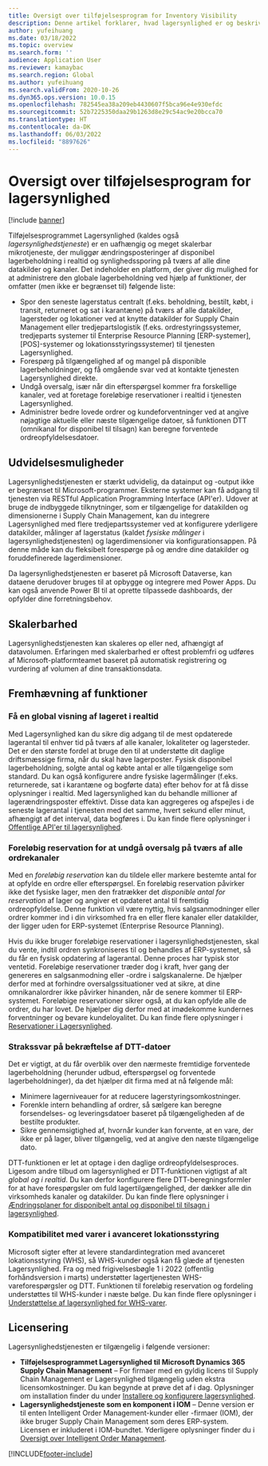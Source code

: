 ```yaml
---
title: Oversigt over tilføjelsesprogram for Inventory Visibility
description: Denne artikel forklarer, hvad lagersynlighed er og beskriver funktionerne.
author: yufeihuang
ms.date: 03/18/2022
ms.topic: overview
ms.search.form: ''
audience: Application User
ms.reviewer: kamaybac
ms.search.region: Global
ms.author: yufeihuang
ms.search.validFrom: 2020-10-26
ms.dyn365.ops.version: 10.0.15
ms.openlocfilehash: 782545ea38a209eb4430607f5bca96e4e930efdc
ms.sourcegitcommit: 52b7225350daa29b1263d8e29c54ac9e20bcca70
ms.translationtype: HT
ms.contentlocale: da-DK
ms.lasthandoff: 06/03/2022
ms.locfileid: "8897626"
---
```

# <a name="inventory-visibility-add-in-overview"></a>Oversigt over tilføjelsesprogram for lagersynlighed

[!include [banner](../includes/banner.md)]

Tilføjelsesprogrammet Lagersynlighed (kaldes også *lagersynlighedstjeneste*) er en uafhængig og meget skalerbar mikrotjeneste, der muliggør ændringsposteringer af disponibel lagerbeholdning i realtid og synlighedssporing på tværs af alle dine datakilder og kanaler. Det indeholder en platform, der giver dig mulighed for at administrere den globale lagerbeholdning ved hjælp af funktioner, der omfatter (men ikke er begrænset til) følgende liste:

- Spor den seneste lagerstatus centralt (f.eks. beholdning, bestilt, købt, i transit, returneret og sat i karantæne) på tværs af alle datakilder, lagersteder og lokationer ved at knytte datakilder for Supply Chain Management eller tredjepartslogistik (f.eks. ordrestyringssystemer, tredjeparts systemer til Enterprise Resource Planning \[ERP-systemer\], \[POS\]-systemer og lokationsstyringssystemer) til tjenesten Lagersynlighed.
- Forespørg på tilgængelighed af og mangel på disponible lagerbeholdninger, og få omgående svar ved at kontakte tjenesten Lagersynlighed direkte.
- Undgå oversalg, især når din efterspørgsel kommer fra forskellige kanaler, ved at foretage foreløbige reservationer i realtid i tjenesten Lagersynlighed.
- Administrer bedre lovede ordrer og kundeforventninger ved at angive nøjagtige aktuelle eller næste tilgængelige datoer, så funktionen DTT (omnikanal for disponibel til tilsagn) kan beregne forventede ordreopfyldelsesdatoer.

## <a name="extensibility"></a>Udvidelsesmuligheder

Lagersynlighedstjenesten er stærkt udvidelig, da datainput og -output ikke er begrænset til Microsoft-programmer. Eksterne systemer kan få adgang til tjenesten via RESTful Application Programming Interface (API'er). Udover at bruge de indbyggede tilknytninger, som er tilgængelige for datakilden og dimensionerne i Supply Chain Management, kan du integrere Lagersynlighed med flere tredjepartssystemer ved at konfigurere yderligere datakilder, målinger af lagerstatus (kaldet *fysiske målinger* i lagersynlighedstjenesten) og lagerdimensioner via konfigurationsappen. På denne måde kan du fleksibelt forespørge på og ændre dine datakilder og foruddefinerede lagerdimensioner.

Da lagersynlighedstjenesten er baseret på Microsoft Dataverse, kan dataene derudover bruges til at opbygge og integrere med Power Apps. Du kan også anvende Power BI til at oprette tilpassede dashboards, der opfylder dine forretningsbehov.

## <a name="scalability"></a>Skalerbarhed

Lagersynlighedstjenesten kan skaleres op eller ned, afhængigt af datavolumen. Erfaringen med skalerbarhed er oftest problemfri og udføres af Microsoft-platformteamet baseret på automatisk registrering og vurdering af volumen af dine transaktionsdata.

## <a name="feature-highlights"></a>Fremhævning af funktioner

### <a name="get-a-global-view-of-real-time-inventory"></a>Få en global visning af lageret i realtid

Med Lagersynlighed kan du sikre dig adgang til de mest opdaterede lagerantal til enhver tid på tværs af alle kanaler, lokaliteter og lagersteder. Det er den største fordel at bruge den til at understøtte dit daglige driftsmæssige firma, når du skal have lagerposter. Fysisk disponibel lagerbeholdning, solgte antal og købte antal er alle tilgængelige som standard. Du kan også konfigurere andre fysiske lagermålinger (f.eks. returnerede, sat i karantæne og bogførte data) efter behov for at få disse oplysninger i realtid. Med lagersynlighed kan du behandle millioner af lagerændringsposter effektivt. Disse data kan aggregeres og afspejles i de seneste lagerantal i tjenesten med det samme, hvert sekund eller minut, afhængigt af det interval, data bogføres i. Du kan finde flere oplysninger i [Offentlige API'er til lagersynlighed](inventory-visibility-api.md).

### <a name="soft-reservation-to-avoid-overselling-across-all-order-channels"></a>Foreløbig reservation for at undgå oversalg på tværs af alle ordrekanaler

Med en *foreløbig reservation* kan du tildele eller markere bestemte antal for at opfylde en ordre eller efterspørgsel. En foreløbig reservation påvirker ikke det fysiske lager, men den fratrækker det *disponible antal for reservation* af lager og angiver et opdateret antal til fremtidig ordreopfyldelse. Denne funktion vil være nyttig, hvis salgsanmodninger eller ordrer kommer ind i din virksomhed fra en eller flere kanaler eller datakilder, der ligger uden for ERP-systemet (Enterprise Resource Planning).

Hvis du ikke bruger foreløbige reservationer i lagersynlighedstjenesten, skal du vente, indtil ordren synkroniseres til og behandles af ERP-systemet, så du får en fysisk opdatering af lagerantal. Denne proces har typisk stor ventetid. Foreløbige reservationer træder dog i kraft, hver gang der genereres en salgsanmodning eller -ordre i salgskanalerne. De hjælper derfor med at forhindre oversalgssituationer ved at sikre, at dine omnikanalordrer ikke påvirker hinanden, når de senere kommer til ERP-systemet. Foreløbige reservationer sikrer også, at du kan opfylde alle de ordrer, du har lovet. De hjælper dig derfor med at imødekomme kundernes forventninger og bevare kundeloyalitet. Du kan finde flere oplysninger i [Reservationer i Lagersynlighed](inventory-visibility-reservations.md).

### <a name="immediate-response-of-atp-dates-confirmation"></a>Strakssvar på bekræftelse af DTT-datoer

Det er vigtigt, at du får overblik over den nærmeste fremtidige forventede lagerbeholdning (herunder udbud, efterspørgsel og forventede lagerbeholdninger), da det hjælper dit firma med at nå følgende mål:

- Minimere lagerniveauer for at reducere lagerstyringsomkostninger.
- Forenkle intern behandling af ordrer, så sælgere kan beregne forsendelses- og leveringsdatoer baseret på tilgængeligheden af de bestilte produkter.
- Sikre gennemsigtighed af, hvornår kunder kan forvente, at en vare, der ikke er på lager, bliver tilgængelig, ved at angive den næste tilgængelige dato.

DTT-funktionen er let at optage i den daglige ordreopfyldelsesproces. Ligesom andre tilbud om lagersynlighed er DTT-funktionen vigtigst af alt *global og i realtid*. Du kan derfor konfigurere flere DTT-beregningsformler for at have forespørgsler om fuld lagertilgængelighed, der dækker alle din virksomheds kanaler og datakilder. Du kan finde flere oplysninger i [Ændringsplaner for disponibelt antal og disponibel til tilsagn i lagersynlighed](inventory-visibility-available-to-promise.md).

### <a name="compatibility-with-advanced-warehouse-management-items"></a>Kompatibilitet med varer i avanceret lokationsstyring

Microsoft sigter efter at levere standardintegration med avanceret lokationsstyring (WHS), så WHS-kunder også kan få glæde af tjenesten Lagersynlighed. Fra og med frigivelsesbøgle 1 i 2022 (offentlig forhåndsversion i marts) understøtter lagertjenesten WHS-vareforespørgsler og DTT. Funktionen til foreløbig reservation og fordeling understøttes til WHS-kunder i næste bølge. Du kan finde flere oplysninger i [Understøttelse af lagersynlighed for WHS-varer](inventory-visibility-whs-support.md).

## <a name="licensing"></a>Licensering

Lagersynlighedstjenesten er tilgængelig i følgende versioner:

- **Tilføjelsesprogrammet Lagersynlighed til Microsoft Dynamics 365 Supply Chain Management** – For firmaer med en gyldig licens til Supply Chain Management er Lagersynlighed tilgængelig uden ekstra licensomkostninger. Du kan begynde at prøve det af i dag. Oplysninger om installation finder du under [Installere og konfigurere lagersynlighed](inventory-visibility-setup.md).
- **Lagersynlighedstjeneste som en komponent i IOM** – Denne version er til enten Intelligent Order Management-kunder eller -firmaer (IOM), der ikke bruger Supply Chain Management som deres ERP-system. Licensen er inkluderet i IOM-bundtet. Yderligere oplysninger finder du i [Oversigt over Intelligent Order Management](/dynamics365/intelligent-order-management/overview).

[!INCLUDE[footer-include](../../includes/footer-banner.md)]
